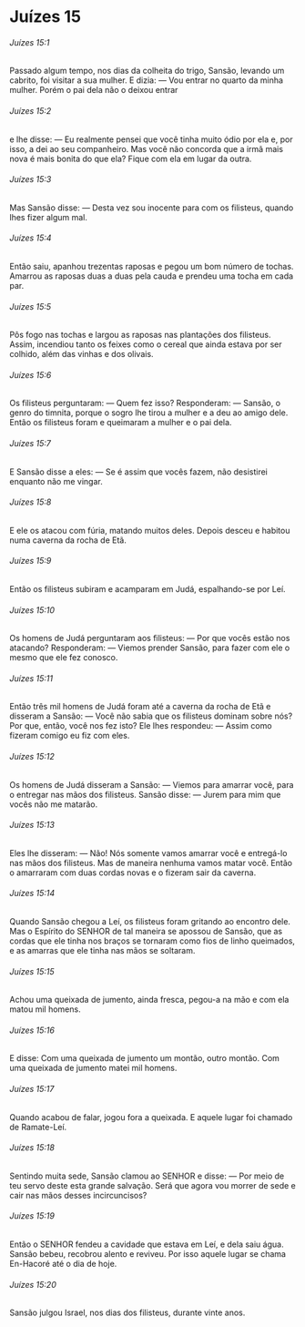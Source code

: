 # Juízes 15

###### Juízes 15:1

Passado algum tempo, nos dias da colheita do trigo, Sansão, levando um cabrito, foi visitar a sua mulher. E dizia: — Vou entrar no quarto da minha mulher. Porém o pai dela não o deixou entrar

###### Juízes 15:2

e lhe disse: — Eu realmente pensei que você tinha muito ódio por ela e, por isso, a dei ao seu companheiro. Mas você não concorda que a irmã mais nova é mais bonita do que ela? Fique com ela em lugar da outra.

###### Juízes 15:3

Mas Sansão disse: — Desta vez sou inocente para com os filisteus, quando lhes fizer algum mal.

###### Juízes 15:4

Então saiu, apanhou trezentas raposas e pegou um bom número de tochas. Amarrou as raposas duas a duas pela cauda e prendeu uma tocha em cada par.

###### Juízes 15:5

Pôs fogo nas tochas e largou as raposas nas plantações dos filisteus. Assim, incendiou tanto os feixes como o cereal que ainda estava por ser colhido, além das vinhas e dos olivais.

###### Juízes 15:6

Os filisteus perguntaram: — Quem fez isso? Responderam: — Sansão, o genro do timnita, porque o sogro lhe tirou a mulher e a deu ao amigo dele. Então os filisteus foram e queimaram a mulher e o pai dela.

###### Juízes 15:7

E Sansão disse a eles: — Se é assim que vocês fazem, não desistirei enquanto não me vingar.

###### Juízes 15:8

E ele os atacou com fúria, matando muitos deles. Depois desceu e habitou numa caverna da rocha de Etã.

###### Juízes 15:9

Então os filisteus subiram e acamparam em Judá, espalhando-se por Leí.

###### Juízes 15:10

Os homens de Judá perguntaram aos filisteus: — Por que vocês estão nos atacando? Responderam: — Viemos prender Sansão, para fazer com ele o mesmo que ele fez conosco.

###### Juízes 15:11

Então três mil homens de Judá foram até a caverna da rocha de Etã e disseram a Sansão: — Você não sabia que os filisteus dominam sobre nós? Por que, então, você nos fez isto? Ele lhes respondeu: — Assim como fizeram comigo eu fiz com eles.

###### Juízes 15:12

Os homens de Judá disseram a Sansão: — Viemos para amarrar você, para o entregar nas mãos dos filisteus. Sansão disse: — Jurem para mim que vocês não me matarão.

###### Juízes 15:13

Eles lhe disseram: — Não! Nós somente vamos amarrar você e entregá-lo nas mãos dos filisteus. Mas de maneira nenhuma vamos matar você. Então o amarraram com duas cordas novas e o fizeram sair da caverna.

###### Juízes 15:14

Quando Sansão chegou a Leí, os filisteus foram gritando ao encontro dele. Mas o Espírito do SENHOR de tal maneira se apossou de Sansão, que as cordas que ele tinha nos braços se tornaram como fios de linho queimados, e as amarras que ele tinha nas mãos se soltaram.

###### Juízes 15:15

Achou uma queixada de jumento, ainda fresca, pegou-a na mão e com ela matou mil homens.

###### Juízes 15:16

E disse: Com uma queixada de jumento um montão, outro montão. Com uma queixada de jumento matei mil homens.

###### Juízes 15:17

Quando acabou de falar, jogou fora a queixada. E aquele lugar foi chamado de Ramate-Leí.

###### Juízes 15:18

Sentindo muita sede, Sansão clamou ao SENHOR e disse: — Por meio de teu servo deste esta grande salvação. Será que agora vou morrer de sede e cair nas mãos desses incircuncisos?

###### Juízes 15:19

Então o SENHOR fendeu a cavidade que estava em Leí, e dela saiu água. Sansão bebeu, recobrou alento e reviveu. Por isso aquele lugar se chama En-Hacoré até o dia de hoje.

###### Juízes 15:20

Sansão julgou Israel, nos dias dos filisteus, durante vinte anos.

